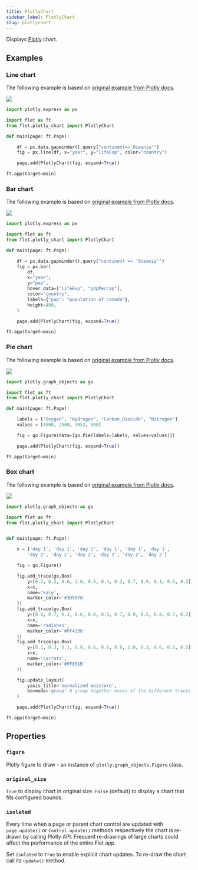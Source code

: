 ```yaml
---
title: PlotlyChart
sidebar_label: PlotlyChart
slug: plotlychart
---
```


Displays [Plotly](https://plotly.com/python/) chart.

## Examples

### Line chart

The following example is based on [original example from Plotly docs](https://plotly.com/python/line-charts/).

<img src="/img/docs/controls/charts/plotly-linechart.png" className="screenshot-60"/>

```python
import plotly.express as px

import flet as ft
from flet.plotly_chart import PlotlyChart

def main(page: ft.Page):

    df = px.data.gapminder().query("continent=='Oceania'")
    fig = px.line(df, x="year", y="lifeExp", color="country")

    page.add(PlotlyChart(fig, expand=True))

ft.app(target=main)
```

### Bar chart

The following example is based on [original example from Plotly docs](https://plotly.com/python/bar-charts/).

<img src="/img/docs/controls/charts/plotly-barchart.png" className="screenshot-60"/>

```python
import plotly.express as px

import flet as ft
from flet.plotly_chart import PlotlyChart

def main(page: ft.Page):

    df = px.data.gapminder().query("continent == 'Oceania'")
    fig = px.bar(
        df,
        x="year",
        y="pop",
        hover_data=["lifeExp", "gdpPercap"],
        color="country",
        labels={"pop": "population of Canada"},
        height=400,
    )

    page.add(PlotlyChart(fig, expand=True))

ft.app(target=main)
```

### Pie chart

The following example is based on [original example from Plotly docs](https://plotly.com/python/pie-charts/).

<img src="/img/docs/controls/charts/plotly-piechart.png" className="screenshot-60"/>

```python
import plotly.graph_objects as go

import flet as ft
from flet.plotly_chart import PlotlyChart

def main(page: ft.Page):

    labels = ["Oxygen", "Hydrogen", "Carbon_Dioxide", "Nitrogen"]
    values = [4500, 2500, 1053, 500]

    fig = go.Figure(data=[go.Pie(labels=labels, values=values)])

    page.add(PlotlyChart(fig, expand=True))

ft.app(target=main)
```

### Box chart

The following example is based on [original example from Plotly docs](https://plotly.com/python/box-plots/).

<img src="/img/docs/controls/charts/plotly-boxchart.png" className="screenshot-70"/>

```python
import plotly.graph_objects as go

import flet as ft
from flet.plotly_chart import PlotlyChart


def main(page: ft.Page):

    x = ['day 1', 'day 1', 'day 1', 'day 1', 'day 1', 'day 1',
        'day 2', 'day 2', 'day 2', 'day 2', 'day 2', 'day 2']

    fig = go.Figure()

    fig.add_trace(go.Box(
        y=[0.2, 0.2, 0.6, 1.0, 0.5, 0.4, 0.2, 0.7, 0.9, 0.1, 0.5, 0.3],
        x=x,
        name='kale',
        marker_color='#3D9970'
    ))
    fig.add_trace(go.Box(
        y=[0.6, 0.7, 0.3, 0.6, 0.0, 0.5, 0.7, 0.9, 0.5, 0.8, 0.7, 0.2],
        x=x,
        name='radishes',
        marker_color='#FF4136'
    ))
    fig.add_trace(go.Box(
        y=[0.1, 0.3, 0.1, 0.9, 0.6, 0.6, 0.9, 1.0, 0.3, 0.6, 0.8, 0.5],
        x=x,
        name='carrots',
        marker_color='#FF851B'
    ))

    fig.update_layout(
        yaxis_title='normalized moisture',
        boxmode='group' # group together boxes of the different traces for each value of x
    )

    page.add(PlotlyChart(fig, expand=True))

ft.app(target=main)
```

## Properties

### `figure`

Plotly figure to draw - an instance of `plotly.graph_objects.Figure` class.

### `original_size`

`True` to display chart in original size. `False` (default) to display a chart that fits configured bounds.

### `isolated`

Every time when a page or parent chart control are updated with `page.update()` or `Control.update()` methods respectively the chart is re-drawn by calling Plotly API. Frequent re-drawings of large charts could affect the performance of the entire Flet app.

Set `isolated` to `True` to enable explicit chart updates. To re-draw the chart call its `update()` method.